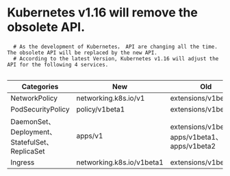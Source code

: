 # Kubernetes v1.16 will remove the obsolete API.
      # As the development of Kubernetes， API are changing all the time. The obsolete API will be replaced by the new API.
      # According to the latest Version, Kubernetes v1.16 will adjust the API for the following 4 services.
## 
  | Categories | New | Old |
  | ------ | ------ | ------ |
  | NetworkPolicy | networking.k8s.io/v1 | extensions/v1beta1 |
  | PodSecurityPolicy | policy/v1beta1 | extensions/v1beta1 |
  | DaemonSet、Deployment、StatefulSet、ReplicaSet | apps/v1 | extensions/v1beta1、apps/v1beta1、apps/v1beta2 |
  | Ingress | networking.k8s.io/v1beta1 | extensions/v1beta1 |
